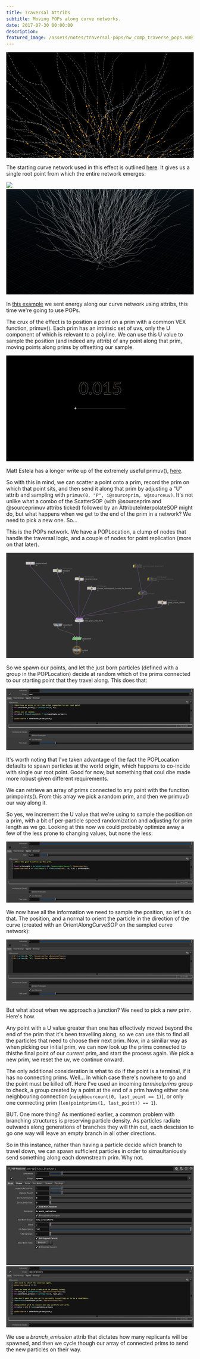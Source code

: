 ```yaml
---
title: Traversal Attribs
subtitle: Moving POPs along curve networks.
date: 2017-07-30 00:00:00
description:
featured_image: /assets/notes/traversal-pops/nw_comp_traverse_pops.v001.jpg
---
```


<div class="gallery" data-columns="2">
	<img src="/assets/notes/traversal-pops/traversal_pops-poster.gif">
</div>

The starting curve network used in this effect is outlined [here](/notes/tendrils). It gives us a single root point from which the entire network emerges:

<div class="gallery" data-columns="2">
		<img src="/assets/notes/traversal-pops/traverse_pops_initial.closer.jpg">
		<img src="/assets/notes/traversal-pops/traverse_pops_initial.far.jpg">
</div>

In [this example](/notes/traversal-attrib) we sent energy along our curve network using attribs, this time we're going to use POPs.

The crux of the effect is to position a point on a prim with a common VEX function, primuv(). Each prim has an intrinsic set of uvs, 
 only the U component of which is relevant to a polyline. We can use this U value to sample the position (and indeed any attrib) of any point along that prim, moving points along prims by offsetting our sample.

![PrimUV](../assets/notes/traversal-pops/primuv.gif)

Matt Estela has a longer write up of the extremely useful primuv(), [here](https://tokeru.com/cgwiki/JoyOfVex19.html).

So with this in mind, we can scatter a point onto a prim, record the prim on which that point sits, and then send it along that prim by adjusting a "U" attrib and sampling with ```primuv(0, "P", i@sourceprim, v@sourceuv)```. It's not unlike what a combo of the ScatterSOP (with @sourceprim and @sourceprimuv attribs ticked) followed by an AttributeInterpolateSOP might do, but what happens when we get to the end of the prim in a network? We need to pick a new one. So...

This is the POPs network. We have a POPLocation, a clump of nodes that handle the traversal logic, and a couple of nodes for point replication (more on that later).

![Overview](/assets/notes/traversal-pops/traverse_pops_overview.jpg)

So we spawn our points, and let the just born particles (defined with a group in the POPLocation) decide at random which of the prims connected to our starting point that they travel along. This does that:

![Initialize](/assets/notes/traversal-pops/traverse_pops_init.jpg)

It's worth noting that I've taken advantage of the fact the POPLocation defaults to spawn particles at the world origin, which happens to co-incide with single our root point. Good for now, but something that coul dbe made more robust given different requirements.

We can retrieve an array of prims connected to any point with the function primpoints(). From this array we pick a random prim, and then we primuv() our way along it.

So yes, we increment the U value that we're using to sample the position on a prim, with a bit of per-particle speed randomization and adjusting for prim length as we go. Looking at this now we could probably optimize away a few of the less prone to changing values, but none the less:

![Traverse](/assets/notes/traversal-pops/traverse_pops_traverse.jpg)

We now have all the information we need to sample the position, so let's do that. The position, and a normal to orient the particle in the direction of the curve (created with an OrientAlongCurveSOP on the sampled curve network):

![Apply attribs](/assets/notes/traversal-pops/traverse_pops_apply.jpg)

But what about when we approach a junction? We need to pick a new prim. Here's how.

Any point with a U value greater than one has effectively moved beyond the end of the prim that it's been travelling along, so we can use this to find all the particles that need to choose their next prim. Now, in a similiar way as when picking our initial prim, we can now look up the prims connected to thisthe final point of our *current* prim, and start the process again. We pick a new prim, we reset the uv, we continue onward.

The only additional consideration is what to do if the point is a terminal, if it has no connecting prims. Well... In which case there's nowhere to go and the point must be killed off. Here I've used an incoming *terminalprims* group to check, a group created by a point at the end of a prim having either one neighbouring connection (```neighbourcount(0, last_point == 1)```), or only one connecting prim (```len(pointprims(1, last_point)) == 1```).

BUT. One more thing? As mentioned earlier, a common problem with branching structures is preserving particle density. As particles radiate outwards along generations of branches they will thin out, each descision to go one way will leave an empty branch in all other directions.

So in this instance, rather than having a particle decide which branch to travel down, we can spawn sufficient particles in order to simaultaniously send something along each downstream prim. Why not.

<div class="gallery" data-columns="2">
	<img src="/assets/notes/traversal-pops/traverse_pops_branch_source.jpg">
	<img src="/assets/notes/traversal-pops/traverse_pops_initbranches.jpg">	
</div>

We use a *branch_emission* attrib that dictates how many replicants will be spawned, and then we cycle though our array of connected prims to send the new particles on their way.